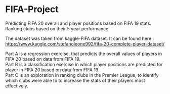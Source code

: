 # FIFA-Project
Predicting FIFA 20 overall and player positions based on FIFA 19 stats. Ranking clubs based on their 5 year performance

The dataset was taken from kaggle-FIFA dataset. It can be found here : https://www.kaggle.com/stefanoleone992/fifa-20-complete-player-dataset/

Part A is a regression exercise, that predicts the overall values of players in FIFA 20 based on data from FIFA 19.\
Part B is a classification exercise in which player positions are predicted for player in FIFA 20 based on data from FIFA 19.\
Part C is an exploration in ranking clubs in the Premier League, to identify which clubs were able to to increase the stats of their players most effectively.
